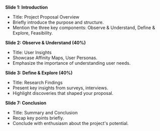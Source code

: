 

**Slide 1: Introduction**
- Title: Project Proposal Overview
- Briefly introduce the purpose and structure.
- Mention the three key components: Observe & Understand, Define & Explore, Feasibility.

**Slide 2: Observe & Understand (40%)**
- Title: User Insights
- Showcase Affinity Maps, User Personas.
- Emphasize the importance of understanding user needs.

**Slide 3: Define & Explore (40%)**
- Title: Research Findings
- Present key insights from surveys, interviews.
- Highlight discoveries that shaped your proposal.

**Slide 7: Conclusion**
- Title: Summary and Conclusion
- Recap key points briefly.
- Conclude with enthusiasm about the project's potential.
